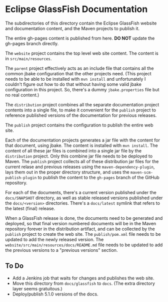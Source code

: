 # Eclipse GlassFish Documentation

The subdirectories of this directory contain the Eclipse GlassFish
website and documentation content, and the Maven projects to publish it.

The entire gh-pages content is published from here.
**DO NOT** update the gh-pages branch directly.

The `website` project contains the top level web site content.
The content is in `src/main/resources`.

The `parent` project effectively acts as an include file that contains
all the common jbake configuration that the other projects need.
(This project needs to be able to be installed with `mvn install`
and unfortunately I couldn't figure out how to do that without having
some valid jbake configuration in this project.
So, there's a dummy `jbake.properties` file but no real content.)

The `distribution` project combines all the separate documentation
project contents into a single file, to make it convenient for
the `publish` project to reference published versions of the
documentation for previous releases.

The `publish` project contains the configuration to publish the
entire web site.

Each of the documentation projects generates a jar file with the
content for that document, using jbake.
The content is installed with `mvn install`.
The content of all these jar files is combined into a single jar
file by the `distribution` project.
Only this combine jar file needs to be deployed to Maven.
The `publish` project collects all of these distribution jar files
for the current relase and previous releases  using the
`maven-dependency-plugin`, lays them out in the proper directory
structure, and uses the `maven-scm-publish-plugin` to publish
the content to the `gh-pages` branch of the GitHub repository.

For each of the documents, there's a current version published under
the `docs/SNAPSHOT` directory, as well as stable released versions
published under the `docs/<version>` directories.
There's a `docs/latest` symlink that refers to the latest (final) release.

When a GlassFish release is done, the documents need to be generated
and deployed, so that final version numbered documents will be in the
Maven repository forever in the distribution artifact, and can be
collected by the `publish` project to create the web site.
The `publish/pom.xml` file needs to be updated to add the newly released
version.
The `website/src/main/resources/docs/README.md` file needs to be updated
to add the previous versions to a "previous versions" section.

## To Do

* Add a Jenkins job that waits for changes and publishes the web site.
* Move this directory from `docs/glassfish` to `docs`.  (The extra
directory layer seems gratuitous.)
* Deploy/publish 5.1.0 versions of the docs.

